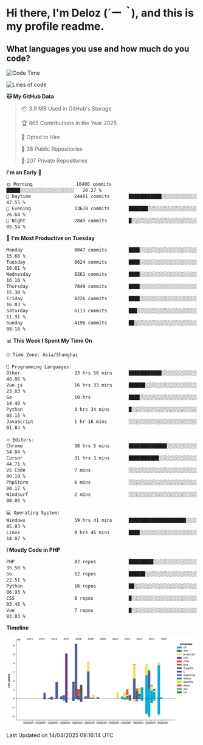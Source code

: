 # **Hi there, I'm Deloz (*´ー｀*), and this is my profile readme.**

## **What languages you use and how much do you code?**

<!--START_SECTION:waka-->
![Code Time](http://img.shields.io/badge/Code%20Time-6%2C139%20hrs%2018%20mins-blue)

![Lines of code](https://img.shields.io/badge/From%20Hello%20World%20I%27ve%20Written-48.8%20million%20lines%20of%20code-blue)

**🐱 My GitHub Data** 

> 📦 3.9 MB Used in GitHub's Storage 
 > 
> 🏆 865 Contributions in the Year 2025
 > 
> 💼 Opted to Hire
 > 
> 📜 38 Public Repositories 
 > 
> 🔑 207 Private Repositories 
 > 
**I'm an Early 🐤** 

```text
🌞 Morning                10400 commits       █████░░░░░░░░░░░░░░░░░░░░   20.27 % 
🌆 Daytime                24401 commits       ████████████░░░░░░░░░░░░░   47.55 % 
🌃 Evening                13670 commits       ███████░░░░░░░░░░░░░░░░░░   26.64 % 
🌙 Night                  2845 commits        █░░░░░░░░░░░░░░░░░░░░░░░░   05.54 % 
```
📅 **I'm Most Productive on Tuesday** 

```text
Monday                   8047 commits        ████░░░░░░░░░░░░░░░░░░░░░   15.68 % 
Tuesday                  8624 commits        ████░░░░░░░░░░░░░░░░░░░░░   16.81 % 
Wednesday                8261 commits        ████░░░░░░░░░░░░░░░░░░░░░   16.10 % 
Thursday                 7849 commits        ████░░░░░░░░░░░░░░░░░░░░░   15.30 % 
Friday                   8226 commits        ████░░░░░░░░░░░░░░░░░░░░░   16.03 % 
Saturday                 6113 commits        ███░░░░░░░░░░░░░░░░░░░░░░   11.91 % 
Sunday                   4196 commits        ██░░░░░░░░░░░░░░░░░░░░░░░   08.18 % 
```


📊 **This Week I Spent My Time On** 

```text
🕑︎ Time Zone: Asia/Shanghai

💬 Programming Languages: 
Other                    33 hrs 56 mins      ████████████░░░░░░░░░░░░░   48.86 % 
Vue.js                   16 hrs 33 mins      ██████░░░░░░░░░░░░░░░░░░░   23.83 % 
Go                       10 hrs              ████░░░░░░░░░░░░░░░░░░░░░   14.40 % 
Python                   3 hrs 34 mins       █░░░░░░░░░░░░░░░░░░░░░░░░   05.15 % 
JavaScript               1 hr 16 mins        ░░░░░░░░░░░░░░░░░░░░░░░░░   01.84 % 

🔥 Editors: 
Chrome                   38 hrs 5 mins       ██████████████░░░░░░░░░░░   54.84 % 
Cursor                   31 hrs 3 mins       ███████████░░░░░░░░░░░░░░   44.71 % 
VS Code                  7 mins              ░░░░░░░░░░░░░░░░░░░░░░░░░   00.19 % 
PhpStorm                 6 mins              ░░░░░░░░░░░░░░░░░░░░░░░░░   00.17 % 
Windsurf                 2 mins              ░░░░░░░░░░░░░░░░░░░░░░░░░   00.05 % 

💻 Operating System: 
Windows                  59 hrs 41 mins      █████████████████████░░░░   85.93 % 
Linux                    9 hrs 46 mins       ████░░░░░░░░░░░░░░░░░░░░░   14.07 % 
```

**I Mostly Code in PHP** 

```text
PHP                      82 repos            █████████░░░░░░░░░░░░░░░░   35.50 % 
Go                       52 repos            ██████░░░░░░░░░░░░░░░░░░░   22.51 % 
Python                   16 repos            ██░░░░░░░░░░░░░░░░░░░░░░░   06.93 % 
CSS                      8 repos             █░░░░░░░░░░░░░░░░░░░░░░░░   03.46 % 
Vue                      7 repos             █░░░░░░░░░░░░░░░░░░░░░░░░   03.03 % 
```



**Timeline**

![Lines of Code chart](https://raw.githubusercontent.com/deloz/deloz/main/assets/bar_graph.png)


 Last Updated on 14/04/2025 09:16:14 UTC
<!--END_SECTION:waka-->
